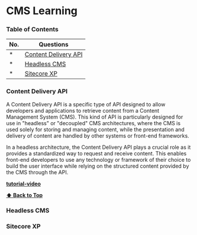 # CMS Learning

### Table of Contents
| No. | Questions |
| --- | --------- |  
| *   | [Content Delivery API](#content-delivert-api)  |
| *   | [Headless CMS](#headless-cms)  |
| *   | [Sitecore XP](#sitecore-xp)  |

### Content Delivery API

A Content Delivery API is a specific type of API designed to allow developers and applications to retrieve content from a Content Management System (CMS). This kind of API is particularly designed for use in "headless" or "decoupled" CMS architectures, where the CMS is used solely for storing and managing content, while the presentation and delivery of content are handled by other systems or front-end frameworks.

In a headless architecture, the Content Delivery API plays a crucial role as it provides a standardized way to request and receive content. This enables front-end developers to use any technology or framework of their choice to build the user interface while relying on the structured content provided by the CMS through the API.

**[tutorial-video](https://www.youtube.com/watch?v=moI4cIxKIMc)**

**[⬆ Back to Top](#table-of-contents)**

### Headless CMS

### Sitecore XP

